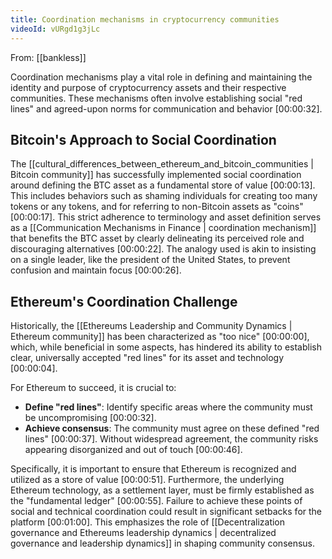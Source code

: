 ```yaml
---
title: Coordination mechanisms in cryptocurrency communities
videoId: vURgd1g3jLc
---
```


From: [[bankless]] <br/> 

Coordination mechanisms play a vital role in defining and maintaining the identity and purpose of cryptocurrency assets and their respective communities. These mechanisms often involve establishing social "red lines" and agreed-upon norms for communication and behavior <a class="yt-timestamp" data-t="00:00:32">[00:00:32]</a>.

## Bitcoin's Approach to Social Coordination

The [[cultural_differences_between_ethereum_and_bitcoin_communities | Bitcoin community]] has successfully implemented social coordination around defining the BTC asset as a fundamental store of value <a class="yt-timestamp" data-t="00:00:13">[00:00:13]</a>. This includes behaviors such as shaming individuals for creating too many tokens or any tokens, and for referring to non-Bitcoin assets as "coins" <a class="yt-timestamp" data-t="00:00:17">[00:00:17]</a>. This strict adherence to terminology and asset definition serves as a [[Communication Mechanisms in Finance | coordination mechanism]] that benefits the BTC asset by clearly delineating its perceived role and discouraging alternatives <a class="yt-timestamp" data-t="00:00:22">[00:00:22]</a>. The analogy used is akin to insisting on a single leader, like the president of the United States, to prevent confusion and maintain focus <a class="yt-timestamp" data-t="00:00:26">[00:00:26]</a>.

## Ethereum's Coordination Challenge

Historically, the [[Ethereums Leadership and Community Dynamics | Ethereum community]] has been characterized as "too nice" <a class="yt-timestamp" data-t="00:00:00">[00:00:00]</a>, which, while beneficial in some aspects, has hindered its ability to establish clear, universally accepted "red lines" for its asset and technology <a class="yt-timestamp" data-t="00:00:04">[00:00:04]</a>.

For Ethereum to succeed, it is crucial to:
*   **Define "red lines"**: Identify specific areas where the community must be uncompromising <a class="yt-timestamp" data-t="00:00:32">[00:00:32]</a>.
*   **Achieve consensus**: The community must agree on these defined "red lines" <a class="yt-timestamp" data-t="00:00:37">[00:00:37]</a>. Without widespread agreement, the community risks appearing disorganized and out of touch <a class="yt-timestamp" data-t="00:00:46">[00:00:46]</a>.

Specifically, it is important to ensure that Ethereum is recognized and utilized as a store of value <a class="yt-timestamp" data-t="00:00:51">[00:00:51]</a>. Furthermore, the underlying Ethereum technology, as a settlement layer, must be firmly established as the "fundamental ledger" <a class="yt-timestamp" data-t="00:00:55">[00:00:55]</a>. Failure to achieve these points of social and technical coordination could result in significant setbacks for the platform <a class="yt-timestamp" data-t="00:01:00">[00:01:00]</a>. This emphasizes the role of [[Decentralization governance and Ethereums leadership dynamics | decentralized governance and leadership dynamics]] in shaping community consensus.